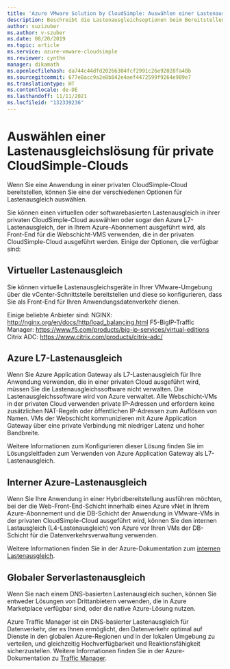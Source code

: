 ```yaml
---
title: 'Azure VMware Solution by CloudSimple: Auswählen einer Lastenausgleichslösung für private CloudSimple-Clouds'
description: Beschreibt die Lastenausgleichsoptionen beim Bereitstellen einer Anwendung in einer privaten Cloud.
author: suzizuber
ms.author: v-szuber
ms.date: 08/20/2019
ms.topic: article
ms.service: azure-vmware-cloudsimple
ms.reviewer: cynthn
manager: dikamath
ms.openlocfilehash: da744c44dfd20266304fcf2991c26e92028fa40b
ms.sourcegitcommit: 677e8acc9a2e8b842e4aef4472599f9264e989e7
ms.translationtype: HT
ms.contentlocale: de-DE
ms.lasthandoff: 11/11/2021
ms.locfileid: "132339236"
---
```

# <a name="choose-a-load-balancing-solution-for-cloudsimple-private-clouds"></a>Auswählen einer Lastenausgleichslösung für private CloudSimple-Clouds

Wenn Sie eine Anwendung in einer privaten CloudSimple-Cloud bereitstellen, können Sie eine der verschiedenen Optionen für Lastenausgleich auswählen.

Sie können einen virtuellen oder softwarebasierten Lastenausgleich in ihrer privaten CloudSimple-Cloud auswählen oder sogar den Azure L7-Lastenausgleich, der in Ihrem Azure-Abonnement ausgeführt wird, als Front-End für die Webschicht-VMS verwenden, die in der privaten CloudSimple-Cloud ausgeführt werden. Einige der Optionen, die verfügbar sind:

## <a name="virtual-load-balancers"></a>Virtueller Lastenausgleich

Sie können virtuelle Lastenausgleichsgeräte in Ihrer VMware-Umgebung über die vCenter-Schnittstelle bereitstellen und diese so konfigurieren, dass Sie als Front-End für Ihren Anwendungsdatenverkehr dienen.

Einige beliebte Anbieter sind: NGINX: http://nginx.org/en/docs/http/load_balancing.html F5-BigIP-Traffic Manager: https://www.f5.com/products/big-ip-services/virtual-editions Citrix ADC: https://www.citrix.com/products/citrix-adc/

## <a name="azure-l7-load-balancer"></a>Azure L7-Lastenausgleich

Wenn Sie Azure Application Gateway als L7-Lastenausgleich für Ihre Anwendung verwenden, die in einer privaten Cloud ausgeführt wird, müssen Sie die Lastenausgleichssoftware nicht verwalten. Die Lastenausgleichssoftware wird von Azure verwaltet. Alle Webschicht-VMs in der privaten Cloud verwenden private IP-Adressen und erfordern keine zusätzlichen NAT-Regeln oder öffentlichen IP-Adressen zum Auflösen von Namen. VMs der Webschicht kommunizieren mit Azure Application Gateway über eine private Verbindung mit niedriger Latenz und hoher Bandbreite.

Weitere Informationen zum Konfigurieren dieser Lösung finden Sie im Lösungsleitfaden zum Verwenden von Azure Application Gateway als L7-Lastenausgleich.

## <a name="azure-internal-load-balancer"></a>Interner Azure-Lastenausgleich

Wenn Sie Ihre Anwendung in einer Hybridbereitstellung ausführen möchten, bei der die Web-Front-End-Schicht innerhalb eines Azure vNet in Ihrem Azure-Abonnement und die DB-Schicht der Anwendung in VMware-VMs in der privaten CloudSimple-Cloud ausgeführt wird, können Sie den internen Lastausgleich (L4-Lastenausgleich) von Azure vor Ihren VMs der DB-Schicht für die Datenverkehrsverwaltung verwenden.

Weitere Informationen finden Sie in der Azure-Dokumentation zum [internen Lastenausgleich](../load-balancer/components.md#frontend-ip-configurations).

## <a name="global-server-load-balancer"></a>Globaler Serverlastenausgleich

Wenn Sie nach einem DNS-basierten Lastenausgleich suchen, können Sie entweder Lösungen von Drittanbietern verwenden, die in Azure Marketplace verfügbar sind, oder die native Azure-Lösung nutzen.

Azure Traffic Manager ist ein DNS-basierter Lastenausgleich für Datenverkehr, der es Ihnen ermöglicht, den Datenverkehr optimal auf Dienste in den globalen Azure-Regionen und in der lokalen Umgebung zu verteilen, und gleichzeitig Hochverfügbarkeit und Reaktionsfähigkeit sicherzustellen. Weitere Informationen finden Sie in der Azure-Dokumentation zu [Traffic Manager](../traffic-manager/traffic-manager-configure-geographic-routing-method.md).
